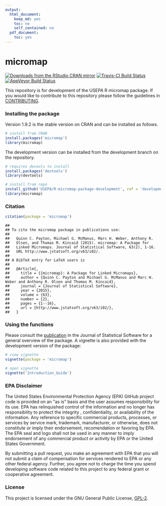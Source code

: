 ```yaml
---
output:
  html_document:
    keep_md: yes
    toc: no
    self_contained: no
  pdf_document:
    toc: yes
---
```


# micromap

[![Downloads from the RStudio CRAN mirror](http://cranlogs.r-pkg.org/badges/grand-total/micromap)](http://cran.rstudio.com/package=micromap) [![Travis-CI Build Status](https://travis-ci.org/fawda123/micromap.png?branch=master)](https://travis-ci.org/fawda123/micromap)
[![AppVeyor Build Status](http://ci.appveyor.com/api/projects/status/github/fawda123/micromap?branch=master)](http://ci.appveyor.com/project/fawda123/micromap)

This repository is for development of the USEPA R micromap package.   If you would like to contribute to this repository please follow the guidelines in [CONTRIBUTING](CONTRIBUTING.md).

### Installing the package

Version 1.9.2 is the stable version on CRAN and can be installed as follows.


```r
# install from CRAN
install.packages('micromap')
library(micromap)
```

The development version can be installed from the development branch on the repository.


```r
# requires devools to install
install.packages('devtools')
library(devtools)

# install from repo
install_github('USEPA/R-micromap-package-development', ref = 'development')
library(micromap)
```

### Citation


```r
citation(package = 'micromap')
```

```
## 
## To cite the micromap package in publications use:
## 
##   Quinn C. Payton, Michael G. McManus, Marc H. Weber, Anthony R.
##   Olsen, and Thomas M. Kincaid (2015). micromap: A Package for
##   Linked Micromaps. Journal of Statistical Software, 63(2), 1-16.
##   URL http://www.jstatsoft.org/v63/i02/.
## 
## A BibTeX entry for LaTeX users is
## 
##   @Article{,
##     title = {{micromap}: A Package for Linked Micromaps},
##     author = {Quinn C. Payton and Michael G. McManus and Marc H. Weber and Anthony R. Olsen and Thomas M. Kincaid},
##     journal = {Journal of Statistical Software},
##     year = {2015},
##     volume = {63},
##     number = {2},
##     pages = {1--16},
##     url = {http://www.jstatsoft.org/v63/i02/},
##   }
```

### Using the functions

Please consult the [publication](http://www.jstatsoft.org/v63/i02/) in the Journal of Statistical Software for a general overview of the package.  A vignette is also provided with the development version of the package:


```r
# view vignette
vignette(package = 'micromap')

# open vignette
vignette('Introduction_Guide')
```

### EPA Disclaimer

The United States Environmental Protection Agency (EPA) GitHub project code is provided on an "as is" basis and the user assumes responsibility for its use. EPA has relinquished control of the information and no longer has responsibility to protect the integrity , confidentiality, or availability of the information. Any reference to specific commercial products, processes, or services by service mark, trademark, manufacturer, or otherwise, does not constitute or imply their endorsement, recomendation or favoring by EPA. The EPA seal and logo shall not be used in any manner to imply endorsement of any commercial product or activity by EPA or the United States Government.

By submitting a pull request, you make an agreement with EPA that you will not submit a claim of compensation for services rendered to EPA or any other federal agency.  Further, you agree not to charge the time you spend developing software code related to this project to any federal grant or cooperative agreement.

### License

This project is licensed under the GNU General Public License, [GPL-2](http://cran.r-project.org/web/licenses/GPL-2).  
